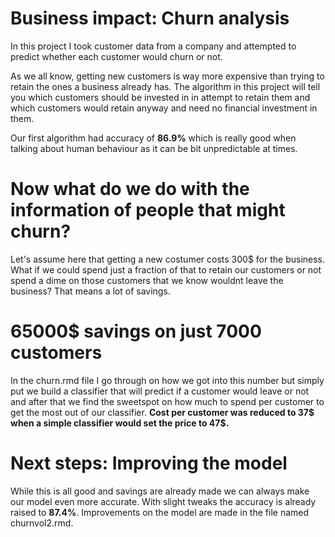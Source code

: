 # Business impact: Churn analysis

In this project I took customer data from a company and attempted to predict whether each customer would churn or not.

As we all know, getting new customers is way more expensive than trying to retain the ones a business already has. The algorithm in this project will tell you which customers should be invested in in attempt to retain them and which customers would retain anyway and need no financial investment in them.

Our first algorithm had accuracy of __86.9%__ which is really good when talking about human behaviour as it can be bit unpredictable at times.

# Now what do we do with the information of people that might churn?

Let's assume here that getting a new costumer costs 300$ for the business. What if we could spend just a fraction of that to retain our customers or not spend a dime on those customers that we know wouldnt leave the business? That means a lot of savings.

# 65000$ savings on just 7000 customers

In the churn.rmd file I go through on how we got into this number but simply put we build a classifier that will predict if a customer would leave or not and after that we find the sweetspot on how much to spend per customer to get the most out of our classifier. __Cost per customer was reduced to 37$ when a simple classifier would set the price to 47$.__

# Next steps: Improving the model

While this is all good and savings are already made we can always make our model even more accurate. With slight tweaks the accuracy is already raised to __87.4%__. Improvements on the model are made in the file named churnvol2.rmd.
